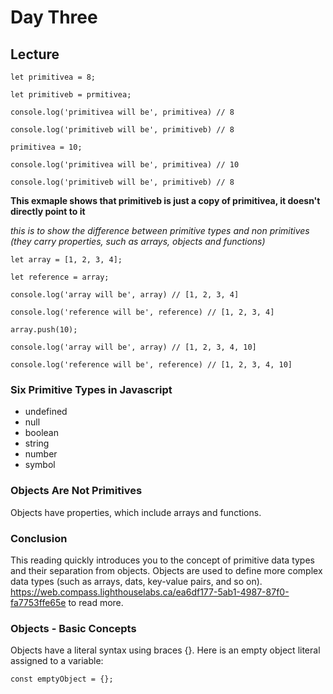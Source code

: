 # Day Three

## Lecture

`let primitivea = 8;` 

`let primitiveb = prmitivea;`

`console.log('primitivea will be', primitivea) // 8`

`console.log('primitiveb will be', primitiveb) // 8`

`primitivea = 10;`

`console.log('primitivea will be', primitivea) // 10`

`console.log('primitiveb will be', primitiveb) // 8`

**This exmaple shows that primitiveb is just a copy of primitivea, it doesn't directly point to it**


*this is to show the difference between primitive types and non primitives (they carry properties, such as arrays, objects and functions)*

`let array = [1, 2, 3, 4];`

`let reference = array;`

`console.log('array will be', array) // [1, 2, 3, 4]`

`console.log('reference will be', reference) // [1, 2, 3, 4]`

`array.push(10);`

`console.log('array will be', array) // [1, 2, 3, 4, 10]`

`console.log('reference will be', reference) // [1, 2, 3, 4, 10]`



### Six Primitive Types in Javascript
* undefined
* null
* boolean
* string
* number
* symbol

### Objects Are Not Primitives

Objects have properties, which include arrays and functions.

### Conclusion

This reading quickly introduces you to the concept of primitive data types and their separation from objects.  Objects are used to define more complex data types (such as arrays, dats, key-value pairs, and so on). https://web.compass.lighthouselabs.ca/ea6df177-5ab1-4987-87f0-fa7753ffe65e to read more.


### Objects - Basic Concepts

Objects have a literal syntax using braces {}.  Here is an empty object literal assigned to a variable:

`const emptyObject = {};`

